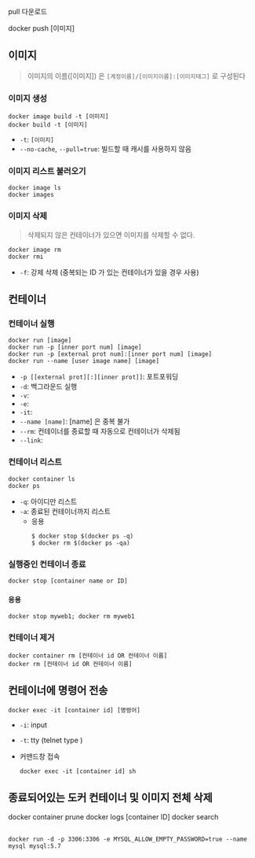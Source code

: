 
pull 다운로드

docker push [이미지]

## 이미지
> 이미지의 이름([이미지]) 은 `[계정이름]/[이미지이름]:[이미지태그]` 로 구성된다
### 이미지 생성
```shell
docker image build -t [이미지]
docker build -t [이미지]
```
- `-t`: `[이미지]`
- `--no-cache`, `--pull=true`: 빌드할 때 캐시를 사용하지 않음

### 이미지 리스트 불러오기
```shell
docker image ls
docker images
```
### 이미지 삭제
> 삭제되지 않은 컨테이너가 있으면 이미지를 삭제할 수 없다.
```shell
docker image rm
docker rmi
```
- `-f`: 강제 삭제 (중복되는 ID 가 있는 컨테이너가 있을 경우 사용)

## 컨테이너
### 컨테이너 실행
```shell
docker run [image]
docker run -p [inner port num] [image]
docker run -p [external prot num]:[inner port num] [image]
docker run --name [user image name] [image]
```
- `-p [[external prot][:][inner prot]]`: 포트포워딩
- `-d`: 백그라운드 실행
- `-v`: 
- `-e`: 
- `-it`: 
- `--name [name]`: [name] 은 중복 불가
- `--rm`: 컨테이너를 종료할 때 자동으로 컨테이너가 삭제됨
- `--link`: 

### 컨테이너 리스트
```shell
docker container ls
docker ps
```
- `-q`: 아이디만 리스트
- `-a`: 종료된 컨테이너까지 리스트
    - 응용
        ```shell
        $ docker stop $(docker ps -q)
        $ docker rm $(docker ps -qa)
        ```
### 실행중인 컨테이너 종료
```shell
docker stop [container name or ID]
```
#### 응용
```
docker stop myweb1; docker rm myweb1
```
### 컨테이너 제거
```
docker container rm [컨테이너 id OR 컨테이너 이름]
docker rm [컨테이너 id OR 컨테이너 이름]
```


## 컨테이너에 명령어 전송
```shell
docker exec -it [container id] [명령어]
```
- `-i`: input
- `-t`: tty (telnet type )

- 커맨드창 접속
    ```shell
    docker exec -it [container id] sh
    ```

    
## 종료되어있는 도커 컨테이너 및 이미지 전체 삭제
docker container prune
docker logs [container ID]
docker search

## 
```shell
docker run -d -p 3306:3306 -e MYSQL_ALLOW_EMPTY_PASSWORD=true --name mysql mysql:5.7
```